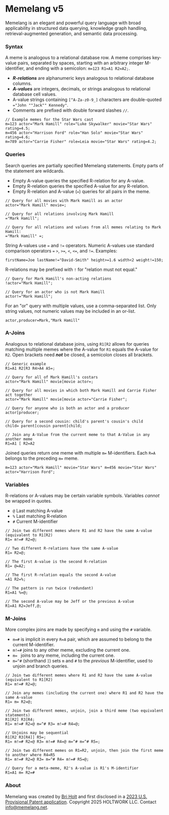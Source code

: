 # Memelang v5

Memelang is an elegant and powerful query language with broad applicability in structured data querying, knowledge graph handling, retrieval-augmented generation, and semantic data processing.

### Syntax

A meme is analogous to a relational database row. A meme comprises key-value pairs, separated by spaces, starting with an arbitrary integer M-identifier, and ending with a semicolon: `m=123 R1=A1 R2=A2;`.

* ***R-relations*** are alphanumeric keys analogous to relational database columns.
* ***A-values*** are integers, decimals, or strings analogous to relational database cell values.
* A-value strings containing `[^A-Za-z0-9_]` characters are double-quoted `="John ""Jack"" Kennedy"`.
* Comments are prefixed with double forward slashes `//`.

```
// Example memes for the Star Wars cast
m=123 actor="Mark Hamill" role="Luke Skywalker" movie="Star Wars" rating=4.5;
m=456 actor="Harrison Ford" role="Han Solo" movie="Star Wars" rating=4.6;
m=789 actor="Carrie Fisher" role=Leia movie="Star Wars" rating=4.2;
```

### Queries

Search queries are partially specified Memelang statements. Empty parts of the statement are wildcards. 
* Empty A-value queries the specified R-relation for any A-value. 
* Empty R-relation queries the specified A-value for any R-relation. 
* Empty R-relation and A-value (` = `) queries for all pairs in the meme.

```
// Query for all movies with Mark Hamill as an actor
actor="Mark Hamill" movie=;

// Query for all relations involving Mark Hamill
="Mark Hamill";

// Query for all relations and values from all memes relating to Mark Hamill:
="Mark Hamill" =;
```

String A-values use `=` and `!=` operators. Numeric A-values use standard comparison operators `=` `>`, `>=`, `<`, `<=`, and `!=`. Examples:

```
firstName=Joe lastName!="David-Smith" height>=1.6 width<2 weight!=150;
```

R-relations may be prefixed with `!` for "relation must not equal."

```
// Query for Mark Hamill's non-acting relations
!actor="Mark Hamill";

// Query for an actor who is not Mark Hamill
actor!="Mark Hamill";
```

For an "or" query with multiple values, use a comma-separated list. Only string values, not numeric values may be included in an or-list.
```
actor,producer=Mark,"Mark Hamill"
```

### A-Joins

Analogous to relational database joins, using `R1[R2` allows for queries matching multiple memes where the A-value for `R1` equals the A-value for `R2`. Open brackets need ***not*** be closed, a semicolon closes all brackets.

```
// Generic example
R1=A1 R2[R3 R4>A4 A5=;

// Query for all of Mark Hamill's costars
actor="Mark Hamill" movie[movie actor=;

// Query for all movies in which both Mark Hamill and Carrie Fisher act together
actor="Mark Hamill" movie[movie actor="Carrie Fisher";

// Query for anyone who is both an actor and a producer
actor[producer;

// Query for a second cousin: child's parent's cousin's child
child= parent[cousin parent[child;

// Join any A-Value from the current meme to that A-Value in any another meme
R1=A1 [ R2=A2
```

Joined queries return one meme with multiple `m=` M-identifiers. Each `R=A` belongs to the preceding `m=` meme.

```
m=123 actor="Mark Hamill" movie="Star Wars" m=456 movie="Star Wars" actor="Harrison Ford";
```

### Variables

R-relations or A-values may be certain variable symbols. Variables *cannot* be wrapped in quotes.

* `@` Last matching A‑value
* `%` Last matching R‑relation
* `#` Current M-identifier

```
// Join two different memes where R1 and R2 have the same A-value (equivalent to R1[R2)
R1= m!=# R2=@;

// Two different R-relations have the same A-value
R1= R2=@;

// The first A-value is the second R-relation
R1= @=A2;

// The first R-relation equals the second A-value
=A1 R2=%;

// The pattern is run twice (redundant)
R1=A1 %=@;

// The second A-value may be Jeff or the previous A-value
R1=A1 R2=Jeff,@;
```

### M-Joins

More complex joins are made by specifying `m` and using the `#` variable.

* `m=#` is implicit in every `R=A` pair, which are assumed to belong to the current M-identifier.
* `m!=#` joins to any other meme, excluding the current one.
* `m= ` joins to any meme, including the current one.
* `m=^#` (shorthand `]`) sets `m` and `#` to the *previous* M-identifier, used to unjoin and branch queries.

```
// Join two different memes where R1 and R2 have the same A-value (equivalent to R1[R2)
R1= m!=# R2=@;

// Join any memes (including the current one) where R1 and R2 have the same A-value
R1= m= R2=@;

// Join two different memes, unjoin, join a third meme (two equivalent statements)
R1[R2] R3[R4;
R1= m!=# R2=@ m=^# R3= m!=# R4=@;

// Unjoins may be sequential
R1[R2 R3[R4]] R5=;
R1= m!=# R2=@ R3= m!=# R4=@ m=^# m=^# R5=;

// Join two different memes on R1=R2, unjoin, then join the first meme to another where R4=R5
R1= m!=# R2=@ R3= m=^# R4= m!=# R5=@;

// Query for a meta-meme, R2's A-value is R1's M-identifier
R1=A1 m= R2=#
```

### About

Memelang was created by [Bri Holt](https://en.wikipedia.org/wiki/Bri_Holt) and first disclosed in a [2023 U.S. Provisional Patent application](https://patents.google.com/patent/US20250068615A1). Copyright 2025 HOLTWORK LLC. Contact [info@memelang.net](mailto:info@memelang.net).